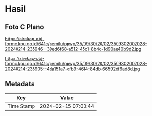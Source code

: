 # Hasil

## Foto C Plano

https://sirekap-obj-formc.kpu.go.id/641c/pemilu/ppwp/35/09/30/20/02/3509302002028-20240214-235946--39ed6f68-a512-45c1-8b4d-1d90ae40b9d2.jpg

https://sirekap-obj-formc.kpu.go.id/641c/pemilu/ppwp/35/09/30/20/02/3509302002028-20240214-235905--4da151a7-efb9-4614-84db-66592df6ad8d.jpg


## Metadata

| Key        | Value               |
| ---------- | ------------------- |
| Time Stamp | 2024-02-15 07:00:44 |



